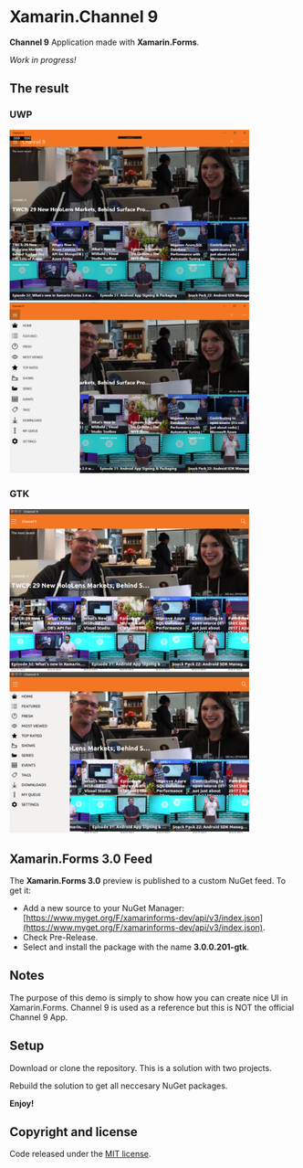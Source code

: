 # Xamarin.Channel 9

**Channel 9** Application made with **Xamarin.Forms**.

*Work in progress!*

## The result

### UWP

<img src="images/channel9-home-uwp.png" Width="420" /> <img src="images/channel9-menu-uwp.png" Width="420" />

### GTK

<img src="images/channel9-home-gtk.png" Width="420" /> <img src="images/channel9-menu-gtk.png" Width="420" />

## Xamarin.Forms 3.0 Feed

The **Xamarin.Forms 3.0** preview is published to a custom NuGet feed. To get it:

- Add a new source to your NuGet Manager: [https://www.myget.org/F/xamarinforms-dev/api/v3/index.json](https://www.myget.org/F/xamarinforms-dev/api/v3/index.json).
- Check Pre-Release.
- Select and install the package with the  name **3.0.0.201-gtk**.

## Notes

The purpose of this demo is simply to show how you can create nice UI in Xamarin.Forms. Channel 9 is used as a reference but this is NOT the official Channel 9 App.

## Setup

Download or clone the repository. This is a solution with two projects.

Rebuild the solution to get all neccesary NuGet packages.

**Enjoy!**

## Copyright and license

Code released under the [MIT license](https://opensource.org/licenses/MIT).